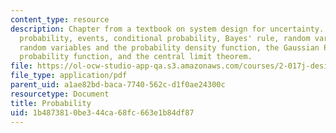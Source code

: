 ```yaml
---
content_type: resource
description: Chapter from a textbook on system design for uncertainty. Topics include
  probability, events, conditional probability, Bayes' rule, random variables, continuous
  random variables and the probability density function, the Gaussian PDf, the cumulative
  probability function, and the central limit theorem.
file: https://ol-ocw-studio-app-qa.s3.amazonaws.com/courses/2-017j-design-of-electromechanical-robotic-systems-fall-2009/1b4873810be344ca68fc663e1b84df87_MIT2_017JF09_ch03.pdf
file_type: application/pdf
parent_uid: a1ae82bd-baca-7740-562c-d1f0ae24300c
resourcetype: Document
title: Probability
uid: 1b487381-0be3-44ca-68fc-663e1b84df87
---
```

